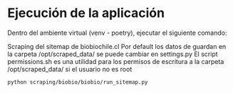 # Ejecución de la aplicación

Dentro del ambiente virtual (venv - poetry), ejecutar el siguiente comando:

Scraping del sitemap de biobiochile.cl
Por default los datos de guardan en la carpeta /opt/scraped_data/ se puede cambiar en settings.py
El script permissions.sh es una utilidad para los permisos de escritura a la carpeta /opt/scraped_data/ si el usuario no es root

```bash
python scraping/biobio/biobio/run_sitemap.py
```
